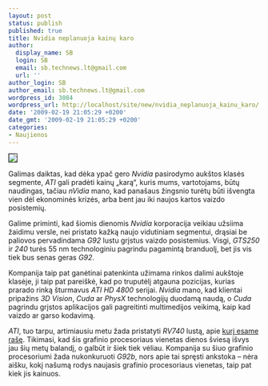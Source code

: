 ```yaml
---
layout: post
status: publish
published: true
title: Nvidia neplanuoja kainų karo
author:
  display_name: SB
  login: SB
  email: sb.technews.lt@gmail.com
  url: ''
author_login: SB
author_email: sb.technews.lt@gmail.com
wordpress_id: 3084
wordpress_url: http://localhost/site/new/nvidia_neplanuoja_kainu_karo/
date: '2009-02-19 21:05:29 +0200'
date_gmt: '2009-02-19 21:05:29 +0200'
categories:
- Naujienos
---
```

<div class="imgright"><img src="http://i57.photobucket.com/albums/g204/AuDioFreaK39/nvidia_logo3-1.jpg" border="1" /></div>
<p>Galimas daiktas, kad dėka ypač gero <i>Nvidia</i> pasirodymo aukštos klasės segmente, <i>ATI</i> gali pradėti kainų „karą“, kuris mums, vartotojams, būtų naudingas, tačiau <i>nVidia</i> mano, kad panašaus žingsnio turėtų būti išvengta vien dėl ekonominės krizės, arba bent jau iki naujos kartos vaizdo posistemių.</p>
<p>Galime priminti, kad šiomis dienomis <i>Nvidia</i> korporacija veikiau užsiima žaidimu versle, nei pristato kažką naujo vidutiniam segmentui, drąsiai be paliovos pervadindama <i>G92</i> lustu grįstus vaizdo posistemius. Visgi, <i>GTS250</i> ir <i>240</i> turės 55 nm technologiniu pagrindu pagamintą branduolį, bet jis vis tiek bus senas geras <i>G92</i>.</p>
<p>Kompanija taip pat ganėtinai patenkinta užimama rinkos dalimi aukštoje klasėje, ji taip pat pareiškė, kad po truputėlį atgauna pozicijas, kurias prarado rinką šturmavus <i>ATI</i> <i>HD 4800</i> serijai. <i>Nvidia</i> mano, kad klientai pripažins <i>3D Vision</i>, <i>Cuda</i> ar <i>PhysX</i> technologijų duodamą naudą, o <i>Cuda</i> pagrindu grįstos aplikacijos gali pagreitinti multimedijos veikimą, kaip kad vaizdo ar garso kodavimą. </p>
<p><i>ATI</i>, tuo tarpu, artimiausiu metu žada pristatyti <i>RV740</i> lustą, apie <a class="ns" href=" http://www.technews.lt/tekstas/RV740_tunos_Radeon_HD4730_ir_HD4750_.html;;">kurį esame rašę</a>. Tikimasi, kad šis grafinio procesoriaus vienetas dienos šviesą išvys jau šių metų balandį, o galbūt ir šiek tiek vėliau. Kompanija su šiuo grafinio procesoriumi žada nukonkuruoti <i>G92b</i>, nors apie tai spręsti ankstoka – nėra aišku, kokį našumą rodys naujasis grafinio procesoriaus vienetas, taip pat kiek jis kainuos.</p>
